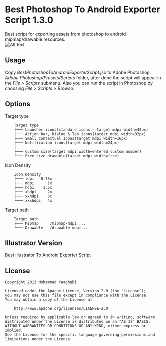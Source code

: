 Best Photoshop To Android Exporter Script 1.3.0
=================================

Best script for exporting assets from photoshop to android mipmap/drawable resources.<br>
![Alt text](screenshot/shot1.png?raw=true "ScreenShot Best Photoshop To Android Exporter Script")

Usage
---
Copy *BestPhotoshopToAndroidExporterScript.jsx* to Adobe Photoshop *Adobe Photoshop/Presets/Scripts* folder, after done the script will appear in the *File > Scripts* submenu.
Also you can run the script in Photoshop by choosing *File > Scripts > Browse*.

Options
---
Target type
```
    Target type
    ├─── Launcher icons(standard icons - target mdpi width=48px)
    ├─── Action bar, Dialog & Tab icons(target mdpi width=32px)
    ├─── Small Contextual Icons(target mdpi width=16px)
    ├─── Notification icons(target mdpi width=24px)
    |
    ├─── Custom size(target mdpi width=entered custom number)
    └─── Free size drawable(target mdpi width=free)
```

Icon Density
```
    Icon Density
    ├─── ldpi   0.75x
    ├─── mdpi      1x
    ├─── hdpi    1.5x
    ├─── xhdpi     2x
    ├─── xxhdpi    3x
    └─── xxxhdpi   4x
```

Target path
```
    Target path
    ├─── Mipmap		/mipmap-mdpi ...
    └─── Drawable	/drawable-mdpi ...
```

Illustrator Version
---
[Best Illustrator To Android Exporter Script](http://myaghobi.github.io/Best-Illustrator-To-Android-Exporter-Script/ "Best Illustrator To Android Exporter Script")

License
---
```
Copyright 2013 Mohammad Yaaghubi

Licensed under the Apache License, Version 2.0 (the "License");
you may not use this file except in compliance with the License.
You may obtain a copy of the License at

    http://www.apache.org/licenses/LICENSE-2.0

Unless required by applicable law or agreed to in writing, software
distributed under the License is distributed on an "AS IS" BASIS,
WITHOUT WARRANTIES OR CONDITIONS OF ANY KIND, either express or implied.
See the License for the specific language governing permissions and
limitations under the License.
```
